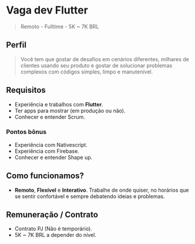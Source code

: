 # Vaga dev Flutter
> Remoto - Fulltime - 5K ~ 7K BRL


## Perfil
> Você tem que gostar de desafios em cenários diferentes, milhares de clientes usando seu produto e gostar de solucionar problemas complexos com códigos simples, limpo e manutenível.

## Requisitos
- Experiência e trabalhos com **Flutter**.
- Ter apps para mostrar (em produção ou não).
- Conhecer e entender Scrum.

### Pontos bônus
- Experiência com Nativescript.
- Experiência com Firebase.
- Conhecer e entender Shape up.

## Como funcionamos?
- **Remoto**, **Flexível** e **Interativo**. Trabalhe de onde quiser, no horários que se sentir confortável e sempre debatendo ideias e problemas.

## Remuneração / Contrato
- Contrato PJ (Não é temporário).
- 5K ~ 7K BRL  a depender do nível.

